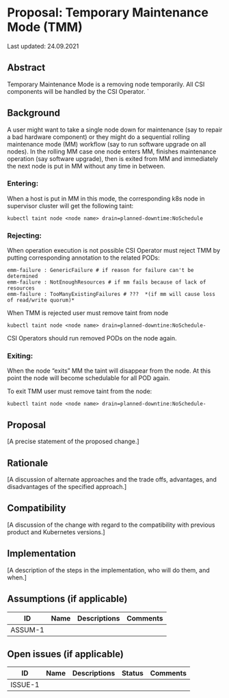 # Proposal: Temporary Maintenance Mode (TMM)

Last updated: 24.09.2021


## Abstract

Temporary Maintenance Mode is a removing node temporarily. All CSI components will be handled by the CSI Operator.
`
## Background

A user might want to take a single node down for maintenance (say to repair a bad hardware component) or they might do a sequential rolling maintenance mode (MM) workflow (say to run software upgrade on all nodes). In the rolling MM case one node enters MM, finishes maintenance operation (say software upgrade), then is exited from MM and immediately the next node is put in MM without any time in between.


### Entering:

When a host is put in MM in this mode, the corresponding k8s node in supervisor cluster will get the following taint:
```
kubectl taint node <node name> drain=planned-downtime:NoSchedule
```

### Rejecting:

When operation execution is not possible CSI Operator must reject TMM by putting corresponding annotation to the related PODs:
```
emm-failure : GenericFailure # if reason for failure can't be determined
emm-failure : NotEnoughResources # if mm fails because of lack of resources
emm-failure : TooManyExistingFailures # ???  *(if mm will cause loss of read/write quorum)*
```
When TMM is rejected user must remove taint from node
```
kubectl taint node <node name> drain=planned-downtine:NoSchedule-
```
CSI Operators should run removed PODs on the node again.

### Exiting:
When the node “exits” MM the taint will disappear from the node. At this point the node will become schedulable for all POD again.

To exit TMM user must remove taint from the node:
```
kubectl taint node <node name> drain=planned-downtine:NoSchedule-
```

## Proposal

[A precise statement of the proposed change.]

## Rationale

[A discussion of alternate approaches and the trade offs, advantages, and disadvantages of the specified approach.]

## Compatibility

[A discussion of the change with regard to the compatibility with previous product and Kubernetes versions.]

## Implementation

[A description of the steps in the implementation, who will do them, and when.]

## Assumptions (if applicable)

ID | Name | Descriptions | Comments
---| -----| -------------| --------
ASSUM-1 |   |   |


## Open issues (if applicable)

ID | Name | Descriptions | Status | Comments
---| -----| -------------| ------ | --------
ISSUE-1 |   |   |   |   
